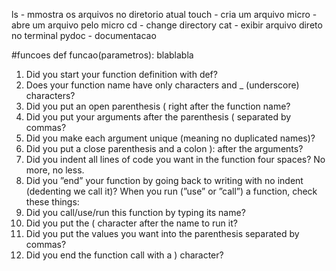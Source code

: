 ls - mmostra os arquivos no diretorio atual
touch - cria um arquivo
micro - abre um arquivo pelo micro
cd - change directory 
cat - exibir arquivo direto no terminal
pydoc - documentacao

#funcoes
def funcao(parametros):
	blablabla
1. Did you start your function definition with def?
2. Does your function name have only characters and _ (underscore) characters?
3. Did you put an open parenthesis ( right after the function name?
4. Did you put your arguments after the parenthesis ( separated by commas?
5. Did you make each argument unique (meaning no duplicated names)?
6. Did you put a close parenthesis and a colon ): after the arguments?
7. Did you indent all lines of code you want in the function four spaces? No more, no less.
8. Did you ”end” your function by going back to writing with no indent (dedenting we call it)?
When you run (”use” or ”call”) a function, check these things:
1. Did you call/use/run this function by typing its name?
2. Did you put the ( character after the name to run it?
3. Did you put the values you want into the parenthesis separated by commas?
4. Did you end the function call with a ) character?
